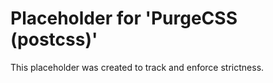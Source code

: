 ﻿# Placeholder for 'PurgeCSS (postcss)'
This placeholder was created to track and enforce strictness.

